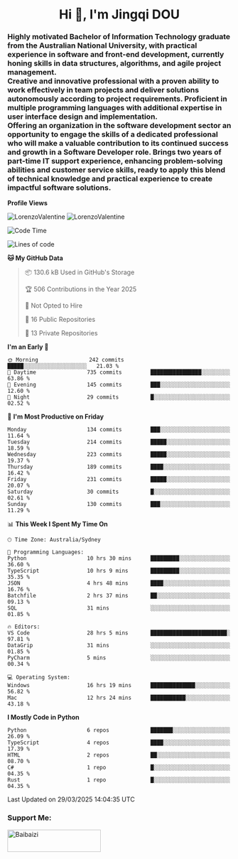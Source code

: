 <h1 align="center">Hi 👋, I'm Jingqi DOU</h1>
<h3 align="left">
Highly motivated Bachelor of Information Technology graduate from the Australian National University, with practical experience in software and front-end development, currently honing skills in data structures, algorithms, and agile project management. <br>
Creative and innovative professional with a proven ability to work effectively in team projects and deliver solutions autonomously according to project requirements. Proficient in multiple programming languages with additional expertise in user interface design and implementation. <br>
Offering an organization in the software development sector an opportunity to engage the skills of a dedicated professional who will make a valuable contribution to its continued success and growth in a Software Developer role. Brings two years of part-time IT support experience, enhancing problem-solving abilities and customer service skills, ready to apply this blend of technical knowledge and practical experience to create impactful software solutions.
</h3>

**Profile Views**<br>
<!-- <img src="https://count.getloli.com/get/@:name" alt="LorenzoValentine" theme="rule34" /> -->
<img src="https://count.getloli.com/@LorenzoValentine?name=LorenzoValentine&theme=asoul&padding=7&offset=0&align=center&scale=2&pixelated=1&darkmode=auto&prefix=020315" alt="LorenzoValentine" theme="rule34" />
<img src="https://count.getloli.com/@LorenzoValentine?name=LorenzoValentine&theme=food&padding=7&offset=0&align=center&scale=2&pixelated=1&darkmode=auto&prefix=020315" alt="LorenzoValentine" theme="rule34" />
 

<!--START_SECTION:waka-->
![Code Time](http://img.shields.io/badge/Code%20Time-1%2C728%20hrs%2052%20mins-blue)

![Lines of code](https://img.shields.io/badge/From%20Hello%20World%20I%27ve%20Written-234.0%20thousand%20lines%20of%20code-blue)

**🐱 My GitHub Data** 

> 📦 130.6 kB Used in GitHub's Storage 
 > 
> 🏆 506 Contributions in the Year 2025
 > 
> 🚫 Not Opted to Hire
 > 
> 📜 16 Public Repositories 
 > 
> 🔑 13 Private Repositories 
 > 
**I'm an Early 🐤** 

```text
🌞 Morning                242 commits         █████░░░░░░░░░░░░░░░░░░░░   21.03 % 
🌆 Daytime                735 commits         ████████████████░░░░░░░░░   63.86 % 
🌃 Evening                145 commits         ███░░░░░░░░░░░░░░░░░░░░░░   12.60 % 
🌙 Night                  29 commits          █░░░░░░░░░░░░░░░░░░░░░░░░   02.52 % 
```
📅 **I'm Most Productive on Friday** 

```text
Monday                   134 commits         ███░░░░░░░░░░░░░░░░░░░░░░   11.64 % 
Tuesday                  214 commits         █████░░░░░░░░░░░░░░░░░░░░   18.59 % 
Wednesday                223 commits         █████░░░░░░░░░░░░░░░░░░░░   19.37 % 
Thursday                 189 commits         ████░░░░░░░░░░░░░░░░░░░░░   16.42 % 
Friday                   231 commits         █████░░░░░░░░░░░░░░░░░░░░   20.07 % 
Saturday                 30 commits          █░░░░░░░░░░░░░░░░░░░░░░░░   02.61 % 
Sunday                   130 commits         ███░░░░░░░░░░░░░░░░░░░░░░   11.29 % 
```


📊 **This Week I Spent My Time On** 

```text
🕑︎ Time Zone: Australia/Sydney

💬 Programming Languages: 
Python                   10 hrs 30 mins      █████████░░░░░░░░░░░░░░░░   36.60 % 
TypeScript               10 hrs 9 mins       █████████░░░░░░░░░░░░░░░░   35.35 % 
JSON                     4 hrs 48 mins       ████░░░░░░░░░░░░░░░░░░░░░   16.76 % 
Batchfile                2 hrs 37 mins       ██░░░░░░░░░░░░░░░░░░░░░░░   09.13 % 
SQL                      31 mins             ░░░░░░░░░░░░░░░░░░░░░░░░░   01.85 % 

🔥 Editors: 
VS Code                  28 hrs 5 mins       ████████████████████████░   97.81 % 
DataGrip                 31 mins             ░░░░░░░░░░░░░░░░░░░░░░░░░   01.85 % 
PyCharm                  5 mins              ░░░░░░░░░░░░░░░░░░░░░░░░░   00.34 % 

💻 Operating System: 
Windows                  16 hrs 19 mins      ██████████████░░░░░░░░░░░   56.82 % 
Mac                      12 hrs 24 mins      ███████████░░░░░░░░░░░░░░   43.18 % 
```

**I Mostly Code in Python** 

```text
Python                   6 repos             ███████░░░░░░░░░░░░░░░░░░   26.09 % 
TypeScript               4 repos             ████░░░░░░░░░░░░░░░░░░░░░   17.39 % 
HTML                     2 repos             ██░░░░░░░░░░░░░░░░░░░░░░░   08.70 % 
C#                       1 repo              █░░░░░░░░░░░░░░░░░░░░░░░░   04.35 % 
Rust                     1 repo              █░░░░░░░░░░░░░░░░░░░░░░░░   04.35 % 
```




 Last Updated on 29/03/2025 14:04:35 UTC
<!--END_SECTION:waka-->

<!-- [![willianrod's wakatime stats](https://github-readme-stats.vercel.app/api/wakatime?username=lorenzoval2050)](https://github.com/anuraghazra/github-readme-stats) -->


<h3 align="left">Support Me:</h3>
<p><a href="https://www.buymeacoffee.com/Baibaizi"> <img align="left" src="https://cdn.buymeacoffee.com/buttons/v2/default-yellow.png" height="50" width="210" alt="Baibaizi" /></a></p><br><br>
